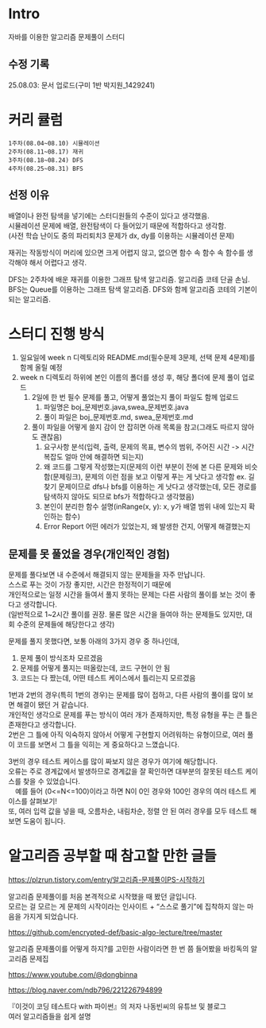 # Intro
자바를 이용한 알고리즘 문제풀이 스터디

## 수정 기록
25.08.03: 문서 업로드(구미 1반 박지원_1429241)

# 커리 큘럼
```
1주차(08.04~08.10) 시뮬레이션
2주차(08.11~08.17) 재귀
3주차(08.18~08.24) DFS
4주차(08.25~08.31) BFS
```

## 선정 이유
배열이나 완전 탐색을 넣기에는 스터디원들의 수준이 있다고 생각했음.\
시뮬레이션 문제에 배열, 완전탐색이 다 들어있기 때문에 적합하다고 생각함.\
(사전 학습 난이도 중의 파리퇴치3 문제가 dx, dy를 이용하는 시뮬레이션 문제)

재귀는 작동방식이 머리에 있으면 크게 어렵지 않고, 없으면 함수 속 함수 속 함수를 생각해야 해서 어렵다고 생각.

DFS는 2주차에 배운 재귀를 이용한 그래프 탐색 알고리즘. 알고리즘 코테 단골 손님.\
BFS는 Queue를 이용하는 그래프 탐색 알고리즘. DFS와 함께 알고리즘 코테의 기본이 되는 알고리즘. 


# 스터디 진행 방식
1. 일요일에 week n 디렉토리와 README.md(필수문제 3문제, 선택 문제 4문제)를 함께 올릴 예정
2. week n 디렉토리 하위에 본인 이름의 폴더를 생성 후, 해당 폴더에 문제 풀이 업로드
    1. 2일에 한 번 필수 문제를 풀고, 어떻게 풀었는지 풀이 파일도 함께 업로드
        1. 파일명은 boj_문제번호.java,swea_문제번호.java
        2. 풀이 파일은 boj_문제번호.md, swea_문제번호.md
    2. 풀이 파일을 어떻게 쓸지 감이 안 잡히면 아래 목록을 참고(그래도 따르지 않아도 괜찮음)
        1. 요구사항 분석(입력, 출력, 문제의 목표, 변수의 범위, 주어진 시간 -> 시간 복잡도 얼마 안에 해결하면 되는지)
        2. 왜 코드를 그렇게 작성했는지(문제의 이런 부분이 전에 본 다른 문제와 비슷함(문제링크), 문제의 이런 점을 보고 이렇게 푸는 게 낫다고 생각함 ex. 길찾기 문제이므로 dfs나 bfs를 이용하는 게 낫다고 생각했는데, 모든 경로를 탐색하지 않아도 되므로 bfs가 적합하다고 생각했음)
        3. 본인이 분리한 함수 설명(inRange(x, y): x, y가 배열 범위 내에 있는지 확인하는 함수)
        4. Error Report 어떤 에러가 있었는지, 왜 발생한 건지, 어떻게 해결했는지

## 문제를 못 풀었을 경우(개인적인 경험)
문제를 풀다보면 내 수준에서 해결되지 않는 문제들을 자주 만납니다.\
스스로 푸는 것이 가장 좋지만, 시간은 한정적이기 때문에\
개인적으로는 일정 시간을 들여서 풀지 못하는 문제는 다른 사람의 풀이를 보는 것이 좋다고 생각합니다.\
(일반적으로 1~2시간 풀이를 권장. 물론 많은 시간을 들여야 하는 문제들도 있지만, 대회 수준의 문제들에 해당한다고 생각)

문제를 풀지 못했다면, 보통 아래의 3가지 경우 중 하나인데,
1. 문제 풀이 방식조차 모르겠음
2. 문제를 어떻게 풀지는 떠올랐는데, 코드 구현이 안 됨
3. 코드는 다 짰는데, 어떤 테스트 케이스에서 틀리는지 모르겠음

1번과 2번의 경우(특히 1번의 경우)는 문제를 많이 접하고, 다른 사람의 풀이를 많이 보면 해결이 됐던 거 같습니다.\
개인적인 생각으로 문제를 푸는 방식이 여러 개가 존재하지만, 특정 유형을 푸는 큰 틀은 존재한다고 생각합니다.\
2번은 그 틀에 아직 익숙하지 않아서 어떻게 구현할지 어려워하는 유형이므로, 여러 풀이 코드를 보면서 그 틀을 익히는 게 중요하다고 느꼈습니다.

3번의 경우 테스트 케이스를 많이 짜보지 않은 경우가 여기에 해당합니다.\
오류는 주로 경계값에서 발생하므로 경계값을 잘 확인하면 대부분의 잘못된 테스트 케이스를 찾을 수 있었습니다.\
&emsp;예를 들어 (0<=N<=100)이라고 하면 N이 0인 경우와 100인 경우의 여러 테스트 케이스를 살펴보기!\
또, 여러 입력 값을 넣을 때, 오름차순, 내림차순, 정렬 안 된 여러 경우를 모두 테스트 해보면 도움이 됩니다.



# 알고리즘 공부할 때 참고할 만한 글들
https://plzrun.tistory.com/entry/알고리즘-문제풀이PS-시작하기

알고리즘 문제풀이를 처음 본격적으로 시작했을 때 봤던 글입니다.\
모르는 걸 모르는 게 문제의 시작이라는 인사이트 + “스스로 풀기”에 집착하지 않는 마음을 가지게 되었습니다.

https://github.com/encrypted-def/basic-algo-lecture/tree/master

알고리즘 문제풀이를 어떻게 하지?를 고민한 사람이라면 한 번 쯤 들어봤을 바킹독의 알고리즘 문제집

https://www.youtube.com/@dongbinna

https://blog.naver.com/ndb796/221226794899

『이것이 코딩 테스트다 with 파이썬』의 저자 나동빈씨의 유튜브 및 블로그\
여러 알고리즘들을 쉽게 설명
